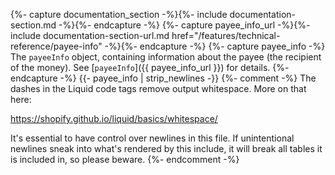 {%- capture documentation_section -%}{%- include documentation-section.md -%}{%- endcapture -%}
{%- capture payee_info_url -%}{%- include documentation-section-url.md href="/features/technical-reference/payee-info" -%}{%- endcapture -%}
{%- capture payee_info -%}
    The `payeeInfo` object, containing information about the payee (the recipient of the money).
    See [`payeeInfo`]({{ payee_info_url }}) for details.
{%- endcapture -%}
{{- payee_info | strip_newlines -}}
{%- comment -%}
The dashes in the Liquid code tags remove output whitespace. More on that here:

<https://shopify.github.io/liquid/basics/whitespace/>

It's essential to have control over newlines in this file. If unintentional
newlines sneak into what's rendered by this include, it will break all tables
it is included in, so please beware.
{%- endcomment -%}
